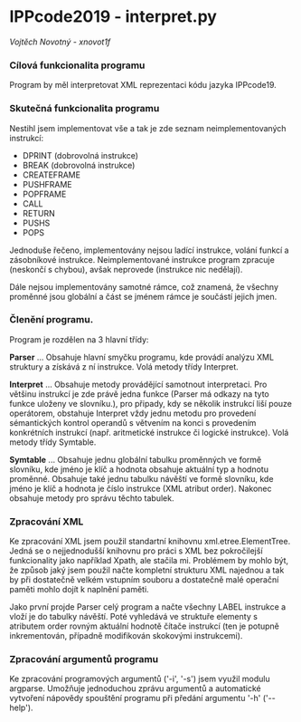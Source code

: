 # IPPcode2019 - interpret.py
*Vojtěch Novotný - xnovot1f*

### Cílová funkcionalita programu
Program by měl interpretovat XML reprezentaci kódu jazyka IPPcode19.

### Skutečná funkcionalita programu
Nestihl jsem implementovat vše a tak je zde seznam neimplementovaných instrukcí:
 - DPRINT (dobrovolná instrukce)
 - BREAK (dobrovolná instrukce)
 - CREATEFRAME
 - PUSHFRAME
 - POPFRAME
 - CALL
 - RETURN
 - PUSHS
 - POPS

Jednoduše řečeno, implementovány nejsou ladící instrukce, volání funkcí a zásobníkové instrukce. Neimplementované instrukce program zpracuje (neskončí s chybou), avšak neprovede (instrukce nic nedělají).

Dále nejsou implementovány samotné rámce, což znamená, že všechny proměnné jsou globální a část se jménem rámce je součástí jejich jmen.

### Členění programu.
Program je rozdělen na 3 hlavní třídy:

**Parser** ...
Obsahuje hlavní smyčku programu, kde provádí analýzu XML struktury a získává z ní instrukce. Volá metody třídy Interpret.

**Interpret** ...
Obsahuje metody provádějící samotnout interpretaci. Pro většinu instrukcí je zde právě jedna funkce (Parser má odkazy na tyto funkce uloženy ve slovníku.), pro připady, kdy se několik instrukcí liší pouze operátorem, obstahuje Interpret vždy jednu metodu pro provedení sémantických kontrol operandů s větvením na konci s provedením konkrétních instrukcí (např. aritmetické instrukce či logické instrukce).
Volá metody třídy Symtable.

**Symtable** ...
Obsahuje jednu globální tabulku proměnných ve formě slovníku, kde jméno je klíč a hodnota obsahuje aktuální typ a hodnotu proměnné. Obsahuje také jednu tabulku návěští ve formě slovníku, kde jméno je klíč a hodnota je číslo instrukce (XML atribut order).
Nakonec obsahuje metody pro správu těchto tabulek.

### Zpracování XML
Ke zpracování XML jsem použil standartní knihovnu xml.etree.ElementTree. Jedná se o nejjednodušší knihovnu pro práci s XML bez pokročilejší funkcionality jako například Xpath, ale stačila mi. Problémem by mohlo být, že způsob jaký jsem použil načte kompletní strukturu XML najednou a tak by při dostatečně velkém vstupním souboru a dostatečně malé operační paměti mohlo dojít k naplnění paměti.

Jako první projde Parser celý program a načte všechny LABEL instrukce a vloží je do tabulky návěští. Poté vyhledává ve struktuře elementy s atributem order rovným aktuální hodnotě čítače instrukcí (ten je potupně inkrementován, případně modifikován skokovými instrukcemi).

### Zpracování argumentů programu
Ke zpracování programových argumentů ('-i', '-s') jsem využil modulu argparse. Umožňuje jednoduchou zprávu argumentů a automatické vytvoření nápovědy spouštění programu při předání argumentu '-h' ('--help').
